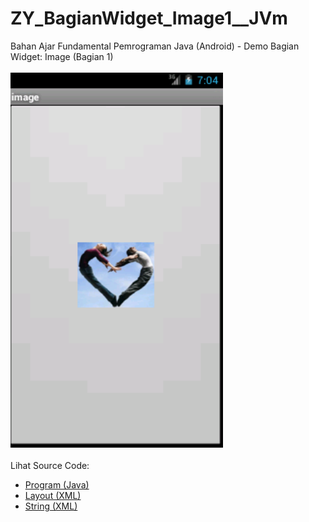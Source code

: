 # ZY_BagianWidget_Image1__JVm
Bahan Ajar Fundamental Pemrograman Java (Android) - Demo Bagian Widget: Image (Bagian 1)<br><br>
<img src="https://github.com/RizkyKhapidsyah/ZY_BagianWidget_Image1__JVm/blob/master/image1/result/001.PNG" height=600px width=340px><br><br>
Lihat Source Code:<br>
- <a href="https://github.com/RizkyKhapidsyah/ZY_BagianWidget_Image1__JVm/blob/master/image1/src/com/wilis/image/image.java">Program (Java)</a><br>
- <a href="https://github.com/RizkyKhapidsyah/ZY_BagianWidget_Image1__JVm/blob/master/image1/res/layout/main.xml">Layout (XML)</a><br>
- <a href="https://github.com/RizkyKhapidsyah/ZY_BagianWidget_Image1__JVm/blob/master/image1/res/values/strings.xml">String (XML)</a>
